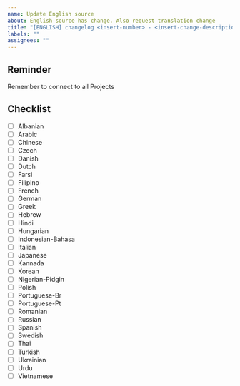 ```yaml
---
name: Update English source
about: English source has change. Also request translation change
title: "[ENGLISH] changelog <insert-number> - <insert-change-description>"
labels: ""
assignees: ""
---
```


## Reminder

Remember to connect to all Projects

## Checklist

- [ ] Albanian
- [ ] Arabic
- [ ] Chinese
- [ ] Czech
- [ ] Danish
- [ ] Dutch
- [ ] Farsi
- [ ] Filipino
- [ ] French
- [ ] German
- [ ] Greek
- [ ] Hebrew
- [ ] Hindi
- [ ] Hungarian
- [ ] Indonesian-Bahasa
- [ ] Italian
- [ ] Japanese
- [ ] Kannada
- [ ] Korean
- [ ] Nigerian-Pidgin
- [ ] Polish
- [ ] Portuguese-Br
- [ ] Portuguese-Pt
- [ ] Romanian
- [ ] Russian
- [ ] Spanish
- [ ] Swedish
- [ ] Thai
- [ ] Turkish
- [ ] Ukrainian
- [ ] Urdu
- [ ] Vietnamese
